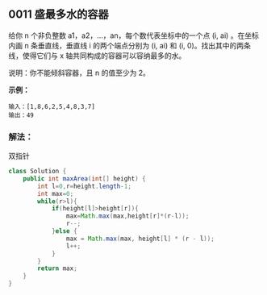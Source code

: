 ## 0011 盛最多水的容器

给你 n 个非负整数 a1，a2，...，an，每个数代表坐标中的一个点 (i, ai) 。在坐标内画 n 条垂直线，垂直线 i 的两个端点分别为 (i, ai) 和 (i, 0)。找出其中的两条线，使得它们与 x 轴共同构成的容器可以容纳最多的水。

说明：你不能倾斜容器，且 n 的值至少为 2。


**示例：**

```
输入：[1,8,6,2,5,4,8,3,7]
输出：49
```


### 解法：

双指针


```java
class Solution {
    public int maxArea(int[] height) {
        int l=0,r=height.length-1;
        int max=0;
        while(r>l){
            if(height[l]>height[r]){
                max=Math.max(max,height[r]*(r-l));
                r--;
            }else {
                max = Math.max(max, height[l] * (r - l));
                l++;
            }
        }
        return max;
    }
}
```
